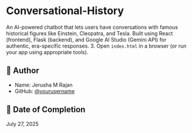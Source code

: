 # Conversational-History
An AI-powered chatbot that lets users have conversations with famous historical figures like Einstein, Cleopatra, and Tesla. Built using React (frontend), Flask (backend), and Google AI Studio (Gemini API) for authentic, era-specific responses.
3. Open `index.html` in a browser (or run your app using appropriate tools).

## 👤 Author
- Name: Jerusha M Rajan
- GitHub: [@yourusername](https://github.com/yourusername)

## 📅 Date of Completion
July 27, 2025
